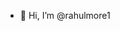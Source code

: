 - 👋 Hi, I’m @rahulmore1

<!---
rahulmore1/rahulmore1 is a ✨ special ✨ repository because its `README.md` (this file) appears on your GitHub profile.
You can click the Preview link to take a look at your changes.
--->
